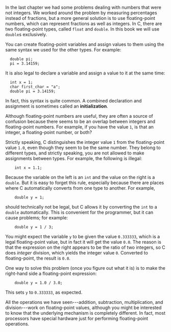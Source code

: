 In the last chapter we had some problems dealing with numbers that were not integers.  We worked around the problem by measuring percentages instead of fractions, but a more general solution is to use floating-point numbers, which can represent fractions as well as integers.  In C, there are two floating-point types, called `float` and `double`.  In this book we will use `double`s exclusively.

You can create floating-point variables and assign values to them using the same syntax we used for the other types.  For example:

```code
  double pi;
  pi = 3.14159;
```
It is also legal to declare a variable and assign a value to it at the same time:

```code
  int x = 1;
  char first_char = "a";
  double pi = 3.14159;
```
In fact, this syntax is quite common.  A combined declaration and assignment is sometimes called an **initialization**.


Although floating-point numbers are useful, they are often a source of confusion because there seems to be an overlap between integers and floating-point numbers.  For example, if you have the value `1`, is that an integer, a floating-point number, or both?

Strictly speaking, C distinguishes the integer value `1` from the floating-point value `1.0`, even though they seem to be the same number.  They belong to different types, and strictly speaking, you are not allowed to make assignments between types.  For example, the following is illegal:

```code
    int x = 1.1;
```
Because the variable on the left is an `int` and the value on the right is a `double`.  But it is easy to forget this rule, especially because there are places where C automatically converts from one type to another. For example,

```code
    double y = 1;
```
should technically not be legal, but C allows it by converting the `int` to a `double` automatically.  This is convenient for the programmer, but it can cause problems; for example:

```code
    double y = 1 / 3;
```
You might expect the variable `y` to be given the value `0.333333`, which is a legal floating-point value, but in fact it will get the value `0.0`.  The reason is that the expression on the right appears to be the ratio of two integers, so C does *integer* division, which yields the integer value `0`.  Converted to floating-point, the result is `0.0`.

One way to solve this problem (once you figure out what it is) is to make the right-hand side a floating-point expression:

```code
    double y = 1.0 / 3.0;
```
This sets `y` to `0.333333`, as expected.


All the operations we have seen---addition, subtraction, multiplication, and division---work on floating-point values, although you might be interested to know that the underlying mechanism is completely different.  In fact, most processors have special hardware just for performing floating-point operations.